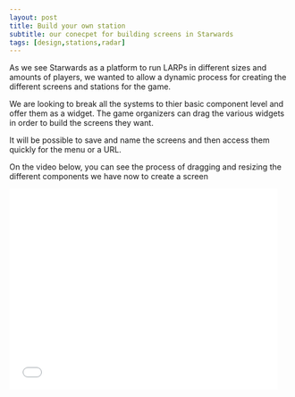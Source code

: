 ```yaml
---
layout: post
title: Build your own station 
subtitle: our conecpet for building screens in Starwards
tags: [design,stations,radar]
---
```


As we see Starwards as a platform to run LARPs in different sizes and amounts of players, we wanted to allow a dynamic process for creating the different screens and stations for the game. 

We are looking to break all the systems to thier basic component level and offer them as a widget. The game organizers can drag the various widgets in order to build the screens they want. 

It will be possible to save and name the screens and then access them quickly for the menu or a URL.

On the video below, you can see the process of dragging and resizing the different components we have now to create a screen

<iframe width="480" height="360" src="/assets/img/modular-screen.webm" frameborder="0"> </iframe>

